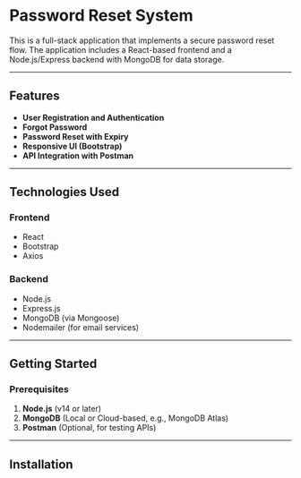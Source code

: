 # Password Reset System

This is a full-stack application that implements a secure password reset flow. The application includes a React-based frontend and a Node.js/Express backend with MongoDB for data storage.

---

## Features

- **User Registration and Authentication**
- **Forgot Password**
- **Password Reset with Expiry**
- **Responsive UI (Bootstrap)**
- **API Integration with Postman**

---

## Technologies Used

### Frontend
- React
- Bootstrap
- Axios

### Backend
- Node.js
- Express.js
- MongoDB (via Mongoose)
- Nodemailer (for email services)

---

## Getting Started

### Prerequisites
1. **Node.js** (v14 or later)
2. **MongoDB** (Local or Cloud-based, e.g., MongoDB Atlas)
3. **Postman** (Optional, for testing APIs)

---

## Installation





